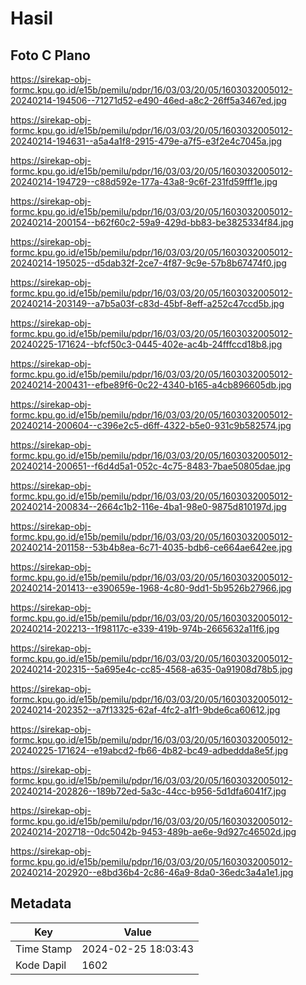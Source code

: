 # Hasil

## Foto C Plano

https://sirekap-obj-formc.kpu.go.id/e15b/pemilu/pdpr/16/03/03/20/05/1603032005012-20240214-194506--71271d52-e490-46ed-a8c2-26ff5a3467ed.jpg

https://sirekap-obj-formc.kpu.go.id/e15b/pemilu/pdpr/16/03/03/20/05/1603032005012-20240214-194631--a5a4a1f8-2915-479e-a7f5-e3f2e4c7045a.jpg

https://sirekap-obj-formc.kpu.go.id/e15b/pemilu/pdpr/16/03/03/20/05/1603032005012-20240214-194729--c88d592e-177a-43a8-9c6f-231fd59fff1e.jpg

https://sirekap-obj-formc.kpu.go.id/e15b/pemilu/pdpr/16/03/03/20/05/1603032005012-20240214-200154--b62f60c2-59a9-429d-bb83-be3825334f84.jpg

https://sirekap-obj-formc.kpu.go.id/e15b/pemilu/pdpr/16/03/03/20/05/1603032005012-20240214-195025--d5dab32f-2ce7-4f87-9c9e-57b8b67474f0.jpg

https://sirekap-obj-formc.kpu.go.id/e15b/pemilu/pdpr/16/03/03/20/05/1603032005012-20240214-203149--a7b5a03f-c83d-45bf-8eff-a252c47ccd5b.jpg

https://sirekap-obj-formc.kpu.go.id/e15b/pemilu/pdpr/16/03/03/20/05/1603032005012-20240225-171624--bfcf50c3-0445-402e-ac4b-24fffccd18b8.jpg

https://sirekap-obj-formc.kpu.go.id/e15b/pemilu/pdpr/16/03/03/20/05/1603032005012-20240214-200431--efbe89f6-0c22-4340-b165-a4cb896605db.jpg

https://sirekap-obj-formc.kpu.go.id/e15b/pemilu/pdpr/16/03/03/20/05/1603032005012-20240214-200604--c396e2c5-d6ff-4322-b5e0-931c9b582574.jpg

https://sirekap-obj-formc.kpu.go.id/e15b/pemilu/pdpr/16/03/03/20/05/1603032005012-20240214-200651--f6d4d5a1-052c-4c75-8483-7bae50805dae.jpg

https://sirekap-obj-formc.kpu.go.id/e15b/pemilu/pdpr/16/03/03/20/05/1603032005012-20240214-200834--2664c1b2-116e-4ba1-98e0-9875d810197d.jpg

https://sirekap-obj-formc.kpu.go.id/e15b/pemilu/pdpr/16/03/03/20/05/1603032005012-20240214-201158--53b4b8ea-6c71-4035-bdb6-ce664ae642ee.jpg

https://sirekap-obj-formc.kpu.go.id/e15b/pemilu/pdpr/16/03/03/20/05/1603032005012-20240214-201413--e390659e-1968-4c80-9dd1-5b9526b27966.jpg

https://sirekap-obj-formc.kpu.go.id/e15b/pemilu/pdpr/16/03/03/20/05/1603032005012-20240214-202213--1f98117c-e339-419b-974b-2665632a11f6.jpg

https://sirekap-obj-formc.kpu.go.id/e15b/pemilu/pdpr/16/03/03/20/05/1603032005012-20240214-202315--5a695e4c-cc85-4568-a635-0a91908d78b5.jpg

https://sirekap-obj-formc.kpu.go.id/e15b/pemilu/pdpr/16/03/03/20/05/1603032005012-20240214-202352--a7f13325-62af-4fc2-a1f1-9bde6ca60612.jpg

https://sirekap-obj-formc.kpu.go.id/e15b/pemilu/pdpr/16/03/03/20/05/1603032005012-20240225-171624--e19abcd2-fb66-4b82-bc49-adbeddda8e5f.jpg

https://sirekap-obj-formc.kpu.go.id/e15b/pemilu/pdpr/16/03/03/20/05/1603032005012-20240214-202826--189b72ed-5a3c-44cc-b956-5d1dfa6041f7.jpg

https://sirekap-obj-formc.kpu.go.id/e15b/pemilu/pdpr/16/03/03/20/05/1603032005012-20240214-202718--0dc5042b-9453-489b-ae6e-9d927c46502d.jpg

https://sirekap-obj-formc.kpu.go.id/e15b/pemilu/pdpr/16/03/03/20/05/1603032005012-20240214-202920--e8bd36b4-2c86-46a9-8da0-36edc3a4a1e1.jpg


## Metadata

| Key        | Value               |
| ---------- | ------------------- |
| Time Stamp | 2024-02-25 18:03:43 |
| Kode Dapil | 1602                |



